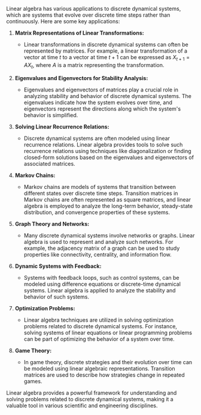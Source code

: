 Linear algebra has various applications to discrete dynamical systems, which are systems that evolve over discrete time steps rather than continuously. Here are some key applications:

1. **Matrix Representations of Linear Transformations:**
   - Linear transformations in discrete dynamical systems can often be represented by matrices. For example, a linear transformation of a vector at time $t$ to a vector at time $t+1$ can be expressed as $X_{t+1} = AX_t$, where $A$ is a matrix representing the transformation.

2. **Eigenvalues and Eigenvectors for Stability Analysis:**
   - Eigenvalues and eigenvectors of matrices play a crucial role in analyzing stability and behavior of discrete dynamical systems. The eigenvalues indicate how the system evolves over time, and eigenvectors represent the directions along which the system's behavior is simplified.

3. **Solving Linear Recurrence Relations:**
   - Discrete dynamical systems are often modeled using linear recurrence relations. Linear algebra provides tools to solve such recurrence relations using techniques like diagonalization or finding closed-form solutions based on the eigenvalues and eigenvectors of associated matrices.

4. **Markov Chains:**
   - Markov chains are models of systems that transition between different states over discrete time steps. Transition matrices in Markov chains are often represented as square matrices, and linear algebra is employed to analyze the long-term behavior, steady-state distribution, and convergence properties of these systems.

5. **Graph Theory and Networks:**
   - Many discrete dynamical systems involve networks or graphs. Linear algebra is used to represent and analyze such networks. For example, the adjacency matrix of a graph can be used to study properties like connectivity, centrality, and information flow.

6. **Dynamic Systems with Feedback:**
   - Systems with feedback loops, such as control systems, can be modeled using difference equations or discrete-time dynamical systems. Linear algebra is applied to analyze the stability and behavior of such systems.

7. **Optimization Problems:**
   - Linear algebra techniques are utilized in solving optimization problems related to discrete dynamical systems. For instance, solving systems of linear equations or linear programming problems can be part of optimizing the behavior of a system over time.

8. **Game Theory:**
   - In game theory, discrete strategies and their evolution over time can be modeled using linear algebraic representations. Transition matrices are used to describe how strategies change in repeated games.

Linear algebra provides a powerful framework for understanding and solving problems related to discrete dynamical systems, making it a valuable tool in various scientific and engineering disciplines.